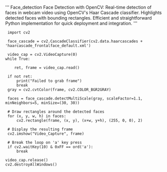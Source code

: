 ''' Face_detection
Face Detection with OpenCV: Real-time detection of faces in webcam video using OpenCV's Haar Cascade classifier. Highlights detected faces with bounding rectangles. Efficient and straightforward Python implementation for quick deployment and integration.
'''





     import cv2

     face_cascade = cv2.CascadeClassifier(cv2.data.haarcascades + 'haarcascade_frontalface_default.xml')

     video_cap = cv2.VideoCapture(0)
    while True:
     
        ret, frame = video_cap.read()
    
     if not ret:
         print("Failed to grab frame")
         break
     gray = cv2.cvtColor(frame, cv2.COLOR_BGR2GRAY)
		 
     faces = face_cascade.detectMultiScale(gray, scaleFactor=1.1, minNeighbors=5, minSize=(30, 30))

     # Draw rectangles around the detected faces
     for (x, y, w, h) in faces:
         cv2.rectangle(frame, (x, y), (x+w, y+h), (255, 0, 0), 2)

     # Display the resulting frame
     cv2.imshow("Video_Capture", frame)

     # Break the loop on 'a' key press
     if cv2.waitKey(10) & 0xFF == ord('a'):
         break
         
    video_cap.release()
    cv2.destroyAllWindows()
